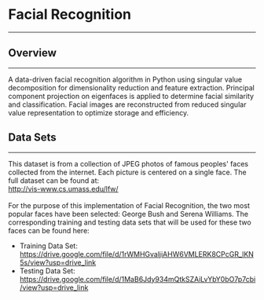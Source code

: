# Facial Recognition

 ---

## Overview

---

A data-driven facial recognition algorithm in Python using singular value
decomposition for dimensionality reduction and feature extraction.
Principal component projection on eigenfaces is applied to 
determine facial similarity and classification.
Facial images are reconstructed from reduced singular value representation
to optimize storage and efficiency.
## Data Sets

---

This dataset is from a collection of JPEG photos of famous peoples' faces
collected from the internet. Each picture is centered on a single face.
The full dataset can be found at: <br>
http://vis-www.cs.umass.edu/lfw/ <br> <br>
For the purpose of this implementation of Facial Recognition, the two most 
popular faces have been selected: George Bush and Serena Williams. 
The corresponding training and testing data sets that will be used for these two faces can be found here: <br>
- Training Data Set: https://drive.google.com/file/d/1rWMHGvaljiAHW6VMLERK8CPcGR_lKN5s/view?usp=drive_link
- Testing Data Set: https://drive.google.com/file/d/1MaB6Jdy934mQtkSZAiLvYbY0bO7p7cbi/view?usp=drive_link
